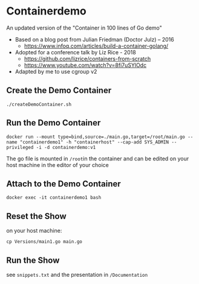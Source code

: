 # Containerdemo

An updated version of the "Container in 100 lines of Go demo"
* Based on a blog post from Julian Friedman (Doctor Julz) – 2016 
  * https://www.infoq.com/articles/build-a-container-golang/
* Adopted for a conference talk by Liz Rice - 2018
  * https://github.com/lizrice/containers-from-scratch
  * https://www.youtube.com/watch?v=8fi7uSYlOdc
* Adapted by me to use cgroup v2


## Create the Demo Container 
`./createDemoContainer.sh`

## Run the Demo Container
`docker run --mount type=bind,source=./main.go,target=/root/main.go --name "containerdemo1" -h "containerhost" --cap-add SYS_ADMIN --privileged -i -d containerdemo:v1`

The go file is mounted in `/root`in the container and can be edited on your host machine in the editor of your choice

## Attach to the Demo Container
`docker exec -it containerdemo1 bash`

## Reset the Show
on your host machine:

`cp Versions/main1.go main.go`

## Run the Show
see `snippets.txt` and the presentation in `/Documentation`
